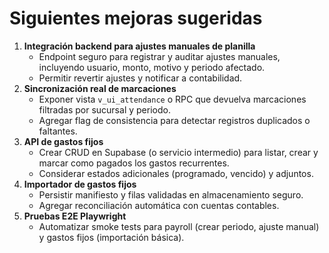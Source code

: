 # Siguientes mejoras sugeridas

1. **Integración backend para ajustes manuales de planilla**
   - Endpoint seguro para registrar y auditar ajustes manuales, incluyendo usuario, monto, motivo y periodo afectado.
   - Permitir revertir ajustes y notificar a contabilidad.
2. **Sincronización real de marcaciones**
   - Exponer vista `v_ui_attendance` o RPC que devuelva marcaciones filtradas por sucursal y periodo.
   - Agregar flag de consistencia para detectar registros duplicados o faltantes.
3. **API de gastos fijos**
   - Crear CRUD en Supabase (o servicio intermedio) para listar, crear y marcar como pagados los gastos recurrentes.
   - Considerar estados adicionales (programado, vencido) y adjuntos.
4. **Importador de gastos fijos**
   - Persistir manifiesto y filas validadas en almacenamiento seguro.
   - Agregar reconciliación automática con cuentas contables.
5. **Pruebas E2E Playwright**
   - Automatizar smoke tests para payroll (crear periodo, ajuste manual) y gastos fijos (importación básica).
